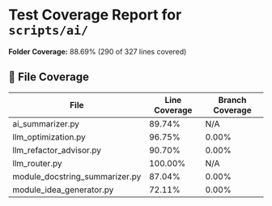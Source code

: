 # Test Coverage Report for `scripts/ai/`

**Folder Coverage:** 88.69% (290 of 327 lines covered)

## 📄 File Coverage
| File | Line Coverage | Branch Coverage |
| ---- | ------------- | ---------------- |
| ai_summarizer.py | 89.74% | N/A |
| llm_optimization.py | 96.75% | 0.00% |
| llm_refactor_advisor.py | 90.70% | 0.00% |
| llm_router.py | 100.00% | N/A |
| module_docstring_summarizer.py | 87.04% | 0.00% |
| module_idea_generator.py | 72.11% | 0.00% |